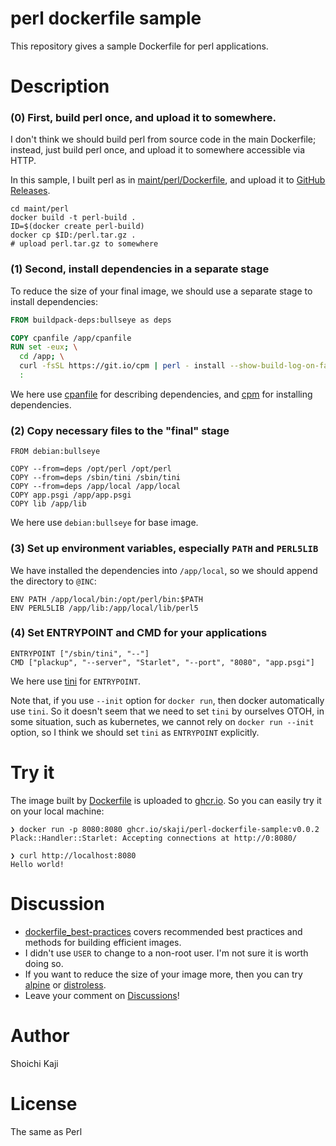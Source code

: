 # perl dockerfile sample

This repository gives a sample Dockerfile for perl applications.

# Description

### (0) First, build perl once, and upload it to somewhere.

I don't think we should build perl from source code in the main Dockerfile;
instead, just build perl once, and upload it to somewhere accessible via HTTP.

In this sample, I built perl as in [maint/perl/Dockerfile](), and upload it to [GitHub Releases](https://github.com/skaji/perl-dockerfile-sample/releases/tag/v0.0.1).

```
cd maint/perl
docker build -t perl-build .
ID=$(docker create perl-build)
docker cp $ID:/perl.tar.gz .
# upload perl.tar.gz to somewhere
```

### (1) Second, install dependencies in a separate stage

To reduce the size of your final image,
we should use a separate stage to install dependencies:

```Dockerfile
FROM buildpack-deps:bullseye as deps

COPY cpanfile /app/cpanfile
RUN set -eux; \
  cd /app; \
  curl -fsSL https://git.io/cpm | perl - install --show-build-log-on-failure; \
  :
```

We here use [cpanfile]() for describing dependencies, and [cpm](https://github.com/skaji/cpm) for installing dependencies.

### (2) Copy necessary files to the "final" stage

```
FROM debian:bullseye

COPY --from=deps /opt/perl /opt/perl
COPY --from=deps /sbin/tini /sbin/tini
COPY --from=deps /app/local /app/local
COPY app.psgi /app/app.psgi
COPY lib /app/lib
```

We here use `debian:bullseye` for base image.

### (3) Set up environment variables, especially `PATH` and `PERL5LIB`

We have installed the dependencies into `/app/local`,
so we should append the directory to `@INC`:

```
ENV PATH /app/local/bin:/opt/perl/bin:$PATH
ENV PERL5LIB /app/lib:/app/local/lib/perl5
```

### (4) Set ENTRYPOINT and CMD for your applications

```
ENTRYPOINT ["/sbin/tini", "--"]
CMD ["plackup", "--server", "Starlet", "--port", "8080", "app.psgi"]
```

We here use [tini](https://github.com/krallin/tini) for `ENTRYPOINT`.

Note that, if you use `--init` option for `docker run`,
then docker automatically use `tini`.
So it doesn't seem that we need to set `tini` by ourselves
OTOH, in some situation, such as kubernetes,
we cannot rely on `docker run --init` option,
so I think we should set `tini` as `ENTRYPOINT` explicitly.

# Try it

The image built by [Dockerfile]() is uploaded to [ghcr.io](https://github.com/skaji/perl-dockerfile-sample/pkgs/container/perl-dockerfile-sample).
So you can easily try it on your local machine:

```
❯ docker run -p 8080:8080 ghcr.io/skaji/perl-dockerfile-sample:v0.0.2
Plack::Handler::Starlet: Accepting connections at http://0:8080/

❯ curl http://localhost:8080
Hello world!
```

# Discussion

* [dockerfile_best-practices](https://docs.docker.com/develop/develop-images/dockerfile_best-practices/)
covers recommended best practices and methods for building efficient images.
* I didn't use `USER` to change to a non-root user. I'm not sure it is worth doing so.
* If you want to reduce the size of your image more, then you can try
[alpine](https://hub.docker.com/_/alpine) or
[distroless](https://github.com/GoogleContainerTools/distroless).
* Leave your comment on [Discussions](https://github.com/skaji/perl-dockerfile-sample/discussions)!

# Author

Shoichi Kaji

# License

The same as Perl

